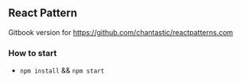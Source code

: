 ## React Pattern

Gitbook version for https://github.com/chantastic/reactpatterns.com

### How to start

* `npm install` && `npm start`
